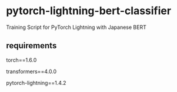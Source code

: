 # pytorch-lightning-bert-classifier
Training Script for PyTorch Lightning with Japanese BERT

## requirements
torch==1.6.0

transformers==4.0.0

pytorch-lightning==1.4.2
